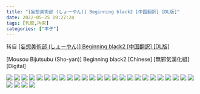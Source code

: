 ```yaml
---
title: "[妄想美術部 (しょーやん)] Beginning black2 [中国翻訳] [DL版]"
date: 2022-05-25 19:27:24
tags: [乳胶,拘束]
categories: ["本子"]
---
```


转自 [[妄想美術部 (しょーやん)] Beginning black2 [中国翻訳] [DL版]](https://nhentai.com/fr/comic/mousou-bijutsubu-sho-yan-beginning-black2-chinese-digital)

\[Mousou Bijutsubu (Sho-yan)\] Beginning black2 \[Chinese\] \[無邪気漢化組\] \[Digital\]

![](1.jpg)
![](2.jpg)
![](3.jpg)
![](4.jpg)
![](5.jpg)
![](6.jpg)
![](7.jpg)
![](8.jpg)
![](9.jpg)
![](10.jpg)
![](11.jpg)
![](12.jpg)
![](13.jpg)
![](14.jpg)
![](15.jpg)
![](16.jpg)
![](17.jpg)
![](18.jpg)
![](19.jpg)
![](20.jpg)
![](21.jpg)
![](22.jpg)
![](23.jpg)
![](24.jpg)
![](25.jpg)
![](26.jpg)
![](27.jpg)
![](28.jpg)
![](29.jpg)